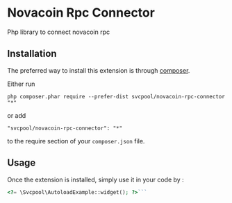 Novacoin Rpc Connector
======================
Php library to connect novacoin rpc

Installation
------------

The preferred way to install this extension is through [composer](http://getcomposer.org/download/).

Either run

```
php composer.phar require --prefer-dist svcpool/novacoin-rpc-connector "*"
```

or add

```
"svcpool/novacoin-rpc-connector": "*"
```

to the require section of your `composer.json` file.


Usage
-----

Once the extension is installed, simply use it in your code by  :

```php
<?= \Svcpool\AutoloadExample::widget(); ?>```